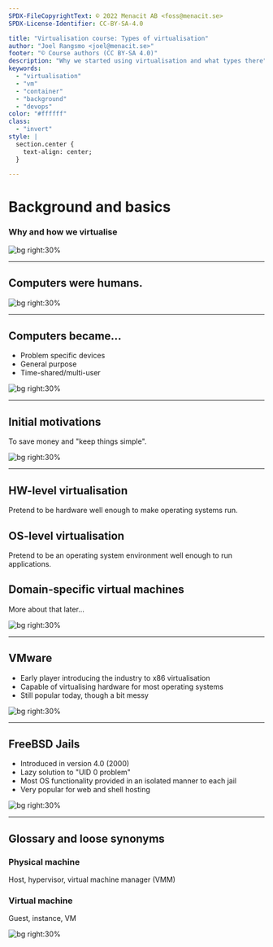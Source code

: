 ```yaml
---
SPDX-FileCopyrightText: © 2022 Menacit AB <foss@menacit.se>
SPDX-License-Identifier: CC-BY-SA-4.0

title: "Virtualisation course: Types of virtualisation"
author: "Joel Rangsmo <joel@menacit.se>"
footer: "© Course authors (CC BY-SA 4.0)"
description: "Why we started using virtualisation and what types there"
keywords:
  - "virtualisation"
  - "vm"
  - "container"
  - "background"
  - "devops"
color: "#ffffff"
class:
  - "invert"
style: |
  section.center {
    text-align: center;
  }

---
```

<!-- _footer: "© Course authors (CC BY-SA 4.0) - Image: © Reid Campbell (CC0 1.0)" -->
# Background and basics
### Why and how we virtualise 

![bg right:30%](images/01-orca.jpg)

<!--
- We'll begin with a retrospective to understand how we ended up where we are today

- Try to clarify the different kinds of virtualisation available
-->

---
<!-- _footer: "© Course authors (CC BY-SA 4.0) - Image: © Robert Sullivan (CC0 1.0)" -->
## Computers were humans.

![bg right:30%](images/01-human_computers.jpg)

<!--
- A bit of pop history: The picture shows a group of NACA computers, precursor to NASA

- Often rooms full of women, minorities and anyone else not considered fully esteemed

- Things started to change with a lot with Turing's Christof computer

- Not get stuck here, it's fun but there are whole books available for those who are interested
-->

---
<!-- _footer: "© Course authors (CC BY-SA 4.0) - Image: © C. Watts (CC BY 2.0)" -->
## Computers became...
- Problem specific devices
- General purpose
- Time-shared/multi-user

![bg right:30%](images/01-old_computers.jpg)

<!--
- Digital computers became a thing a big thing as they could solve things a lot faster than humans

- Slowly but surely became field-programmable and general purpose, saved a lot of money!

- Everyone (see all scientists and fortune 50s) wanted access to a computer, so time sharing and
remote access became a thing: a very early version of the cloud, many experts at the time thought
computing would be provided by regional providers in a similar manner to water and electricity.
The word terminal is still with us - but the view of computing as a utility look slightly dif.

- Multi-user systems became the norm and suddenly not everyone with access to the computer were
equally trusted or given equal amounts of processing power. Things started to get more and more
complex. Richard Stallman, the father of GNU and the FOSS movement, was famous for actively working
against restrictions of computer usage.

Segue: Proto-virtualisation already exist in different forms on mainframes, but in the beginning of
the 2000s the need becomes apparent in the commodity server market as well.
-->

---
<!-- _footer: "© Course authors (CC BY-SA 4.0) - Image: © Beraldo Leal (CC BY 2.0)" -->
## Initial motivations
To save money and "keep things simple".

![bg right:30%](images/01-sunfire_dark.jpg)

<!--
- So what were the main motivations: basically what the slide says

- Up until that point, every hertz could have a use and the benefits (see dreamy eyed potential) of
digitalization had been many. Maybe the IT bubble burst started putting focus on cost again.

- Computers had started to become way too powerful for single tasks, but the security model of OSes
had remained largely the same - multi-tenancy was not simple and admin privileges, which were more
or less required for everything, were omnipotent and hard to restrict.

- Ofc these problems aren't impossible to solve, but the effort required to change hardware,
software and way-of-working (see knowledge) was deemed like too big of a task.

Segue: Two primary methods for solving these problems started to appear
-->

---
<!-- _footer: "© Course authors (CC BY-SA 4.0) - Image: © Jonathan Brandt (CC0 1.0)" -->
## HW-level virtualisation
Pretend to be hardware well enough to make operating systems run.

## OS-level virtualisation
Pretend to be an operating system environment well enough to run applications.

## Domain-specific virtual machines
More about that later...

![bg right:30%](images/01-tree_glitch.jpg)

<!--
- HW-level virtualisation is probably what comes to mind for most people when they hear the term.

- If you used VirtualBox, you know this.

- Quite complex and slow to pretend to be hardware, but the method soon showed many benefits.

- Make legacy operating systems and applications run without customisation: business as usual.

- Most users do however not care about how the OS is doing, they care about their apps running.

- OS-level virtualisation tries to provide an environment that is as close as possible to what
applications and admin expects: It's job is not to fool the operating system.

- OS-level virtualisation requires changes of OS, but probably easier than pretend to behave like
a physical object with all it's quirks.

- Mostly used to virtualise OSes of the same kind (Linux on Linux) but not only

- The ideas of uncoupling applications from hardware and/or operating systems became a thing as
well, but more about that later in the course: For now focus on HW-level and OS-level virt.

- OS-level instances are often called "containers", I try to not use the term as it is a bit
confusing and could mean mean other things (more about that later)

Segue: To make things a bit less diffuse, let's talk about early contenders in the field.

-->

---
## VMware
- Early player introducing the industry to x86 virtualisation
- Capable of virtualising hardware for most operating systems
- Still popular today, though a bit messy

![bg right:30%](images/01-vmware_web_2000.jpg)

<!--
- Company that brought HW-level virtualisation to the masses since the early 2000s.

- Many people considered it a bit of a moon shot at the time.

- While slow it quickly became popular as it helped companies save a lot of money (more about that
later in the course).

- Early in the space of clustering nodes.

- Used to be unchallenged king of HW-level virt for a long time, but these days there are several
who battle for the title: many which are freely available.
-->

---
<!-- _footer: "© Course authors (CC BY-SA 4.0) - Image: © Fandrey (CC BY 2.0)" -->
## FreeBSD Jails
- Introduced in version 4.0 (2000)
- Lazy solution to "UID 0 problem"
- Most OS functionality provided in an isolated manner to each jail
- Very popular for web and shell hosting

![bg right:30%](images/01-console_beastie.jpg)

<!--
- First virtualisation on UNIX, inspired Solaris Zones, OpenVZ and other solutions.

- The "UID 0 problem" was the main focus: Splitting root up into smaller parts was deemed to much
a hassle.

- Create isolated jails, which have their own root and own view of the system, such as processes
and the file system root.

Segue: We are already using a lot of terms, let's try to clarify what some of them mean.
-->

---
<!-- _footer: "© Course authors (CC BY-SA 4.0) - Image: © Jonathan Miske (CC BY-SA 2.0)" -->
## Glossary and loose synonyms

### Physical machine
Host, hypervisor, virtual machine manager (VMM)

### Virtual machine
Guest, instance, VM


![bg right:30%](images/01-abandoned_silo.jpg)

<!--
Many of these terms are not strictly correct, but they are widely used so I've tried to group them.
-->
